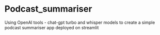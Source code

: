 # Podcast_summariser
Using OpenAI tools - chat-gpt turbo and whisper models to create a simple podcast summariser app deployed on streamlit 

